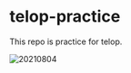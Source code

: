 # telop-practice
This repo is practice for telop.

![20210804](https://user-images.githubusercontent.com/86867075/128043570-59f60971-fac1-4995-9c9d-d65818089cb6.gif)
